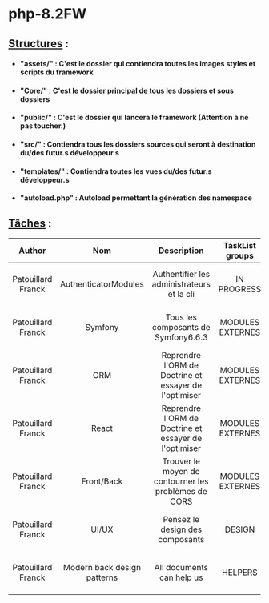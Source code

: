 # php-8.2FW

## <u>Structures</u> :

- #### "assets/" : C'est le dossier qui contiendra toutes les images styles et scripts du framework
- #### "Core/" : C'est le dossier principal de tous les dossiers et sous dossiers
- #### "public/" : C'est le dossier qui lancera le framework (Attention à ne pas toucher.)
- #### "src/" : Contiendra tous les dossiers sources qui seront à destination du/des futur.s développeur.s
- #### "templates/" : Contiendra toutes les vues du/des futur.s développeur.s
- #### "autoload.php" : Autoload permettant la génération des namespace

## <u>Tâches</u> :

|       Author       |             Nom             |                      Description                      | TaskList groups  |               Developers                | Version |
|:------------------:|:---------------------------:|:-----------------------------------------------------:|:----------------:|:---------------------------------------:|:-------:|
| Patouillard Franck |    AuthenticatorModules     |      Authentifier les administrateurs et la cli       |   IN PROGRESS    | Franck Patouillard, Alexandre Rodriguez |  0.0.1  |
| Patouillard Franck |           Symfony           |          Tous les composants de Symfony6.6.3          | MODULES EXTERNES | Franck Patouillard, Alexandre Rodriguez |  0.0.1  |
| Patouillard Franck |             ORM             | Reprendre l'ORM de Doctrine et essayer de l'optimiser | MODULES EXTERNES | Franck Patouillard, Alexandre Rodriguez |  0.0.1  |
| Patouillard Franck |            React            | Reprendre l'ORM de Doctrine et essayer de l'optimiser | MODULES EXTERNES | Franck Patouillard, Alexandre Rodriguez |  0.0.1  |
| Patouillard Franck |         Front/Back          | Trouver le moyen de contourner les problèmes de CORS  | MODULES EXTERNES | Franck Patouillard, Alexandre Rodriguez |  0.0.1  |
| Patouillard Franck |            UI/UX            |            Pensez le design des composants            |      DESIGN      | Franck Patouillard, Alexandre Rodriguez |  0.0.1  |
| Patouillard Franck | Modern back design patterns |               All documents can help us               |     HELPERS      | Franck Patouillard, Alexandre Rodriguez |  0.0.1  |